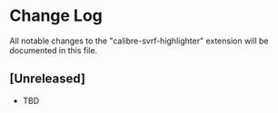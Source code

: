 # Change Log

All notable changes to the "calibre-svrf-highlighter" extension will be documented in this file.

## [Unreleased]

- TBD